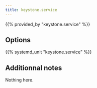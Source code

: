 ```yaml
---
title: keystone.service
---
```


{{% provided_by "keystone.service" %}}

## Options

{{% systemd_unit "keystone.service" %}}

## Additionnal notes

Nothing here.